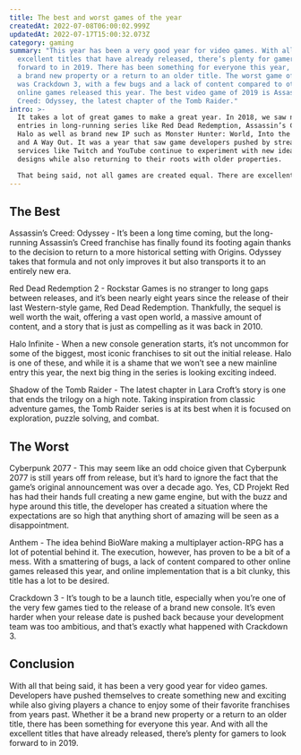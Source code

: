 ```yaml
---
title: The best and worst games of the year
createdAt: 2022-07-08T06:00:02.999Z
updatedAt: 2022-07-17T15:00:32.073Z
category: gaming
summary: "This year has been a very good year for video games. With all the
  excellent titles that have already released, there’s plenty for gamers to look
  forward to in 2019. There has been something for everyone this year, including
  a brand new property or a return to an older title. The worst game of the year
  was Crackdown 3, with a few bugs and a lack of content compared to other
  online games released this year. The best video game of 2019 is Assassin's
  Creed: Odyssey, the latest chapter of the Tomb Raider."
intro: >-
  It takes a lot of great games to make a great year. In 2018, we saw new
  entries in long-running series like Red Dead Redemption, Assassin’s Creed, and
  Halo as well as brand new IP such as Monster Hunter: World, Into the Breach,
  and A Way Out. It was a year that saw game developers pushed by streaming
  services like Twitch and YouTube continue to experiment with new ideas and
  designs while also returning to their roots with older properties. 

  That being said, not all games are created equal. There are excellent games and then there are... others less so. To help you sort through the deluge of new releases this year, Gamers Central has compiled a list of our top ten favorite titles coupled with an even longer list of disappointments that you may want to avoid entirely or at least wait for a sale before picking up.
---
```


## The Best

Assassin’s Creed: Odyssey - It’s been a long time coming, but the long-running Assassin’s Creed franchise has finally found its footing again thanks to the decision to return to a more historical setting with Origins. Odyssey takes that formula and not only improves it but also transports it to an entirely new era.

Red Dead Redemption 2 - Rockstar Games is no stranger to long gaps between releases, and it’s been nearly eight years since the release of their last Western-style game, Red Dead Redemption. Thankfully, the sequel is well worth the wait, offering a vast open world, a massive amount of content, and a story that is just as compelling as it was back in 2010.

Halo Infinite - When a new console generation starts, it’s not uncommon for some of the biggest, most iconic franchises to sit out the initial release. Halo is one of these, and while it is a shame that we won’t see a new mainline entry this year, the next big thing in the series is looking exciting indeed.

Shadow of the Tomb Raider - The latest chapter in Lara Croft’s story is one that ends the trilogy on a high note. Taking inspiration from classic adventure games, the Tomb Raider series is at its best when it is focused on exploration, puzzle solving, and combat.

## The Worst

Cyberpunk 2077 - This may seem like an odd choice given that Cyberpunk 2077 is still years off from release, but it’s hard to ignore the fact that the game’s original announcement was over a decade ago. Yes, CD Projekt Red has had their hands full creating a new game engine, but with the buzz and hype around this title, the developer has created a situation where the expectations are so high that anything short of amazing will be seen as a disappointment.

Anthem - The idea behind BioWare making a multiplayer action-RPG has a lot of potential behind it. The execution, however, has proven to be a bit of a mess. With a smattering of bugs, a lack of content compared to other online games released this year, and online implementation that is a bit clunky, this title has a lot to be desired.

Crackdown 3 - It’s tough to be a launch title, especially when you’re one of the very few games tied to the release of a brand new console. It’s even harder when your release date is pushed back because your development team was too ambitious, and that’s exactly what happened with Crackdown 3.

## Conclusion

With all that being said, it has been a very good year for video games. Developers have pushed themselves to create something new and exciting while also giving players a chance to enjoy some of their favorite franchises from years past. Whether it be a brand new property or a return to an older title, there has been something for everyone this year. And with all the excellent titles that have already released, there’s plenty for gamers to look forward to in 2019.
